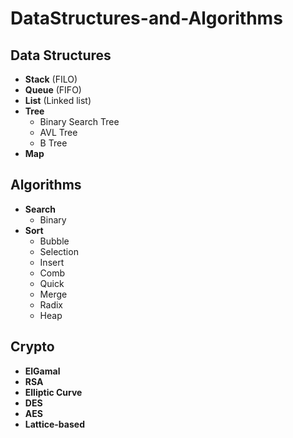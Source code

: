 # DataStructures-and-Algorithms

## Data Structures
- __Stack__ (FILO)
- __Queue__ (FIFO)
- __List__ (Linked list)
- __Tree__
  - Binary Search Tree
  - AVL Tree
  - B Tree
- __Map__

## Algorithms
- __Search__
  - Binary
- __Sort__
  - Bubble
  - Selection
  - Insert
  - Comb
  - Quick
  - Merge
  - Radix
  - Heap

## Crypto
- __ElGamal__
- __RSA__
- __Elliptic Curve__
- __DES__
- __AES__
- __Lattice-based__
